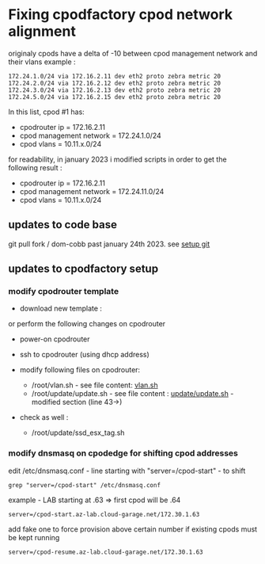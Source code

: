 # Fixing cpodfactory cpod network alignment

originaly cpods have a delta of -10 between cpod management network and their vlans
example :
```
172.24.1.0/24 via 172.16.2.11 dev eth2 proto zebra metric 20
172.24.2.0/24 via 172.16.2.12 dev eth2 proto zebra metric 20
172.24.3.0/24 via 172.16.2.13 dev eth2 proto zebra metric 20
172.24.5.0/24 via 172.16.2.15 dev eth2 proto zebra metric 20
```

In this list, cpod #1 has:
* cpodrouter ip = 172.16.2.11
* cpod management network = 172.24.1.0/24
* cpod vlans = 10.11.x.0/24

for readability, in january 2023 i modified scripts in order to get the following result :
* cpodrouter ip = 172.16.2.11
* cpod management network = 172.24.11.0/24
* cpod vlans = 10.11.x.0/24

## updates to code base

git pull fork / dom-cobb past january 24th 2023.
see [setup git](cpodfactory_setup_git.md)

## updates to cpodfactory setup

### modify cpodrouter template

- download new template :

or perform the following changes on cpodrouter
- power-on cpodrouter
- ssh to cpodrouter (using dhcp address)
- modify following files on cpodrouter:
    * /root/vlan.sh - see file content: [vlan.sh](../../install/cpodrouter/vlan.sh)
    * /root/update/update.sh - see file content : [update/update.sh](../../install/cpodrouter/root/update/update.sh)  - modified section (line 43->)

- check as well :
    * /root/update/ssd_esx_tag.sh 

### modify dnsmasq on cpodedge for shifting cpod addresses

edit /etc/dnsmasq.conf - line starting with "server=/cpod-start" - to shift 

```
grep "server=/cpod-start" /etc/dnsmasq.conf
```

example - LAB starting at .63  => first cpod will be .64
```
server=/cpod-start.az-lab.cloud-garage.net/172.30.1.63
```
add fake one to force provision above certain number if existing cpods must be kept running
```
server=/cpod-resume.az-lab.cloud-garage.net/172.30.1.63
```

